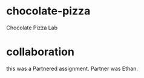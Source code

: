 # chocolate-pizza
Chocolate Pizza Lab

# collaboration
this was a Partnered assignment. Partner was Ethan.
